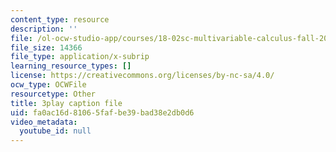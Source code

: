 ```yaml
---
content_type: resource
description: ''
file: /ol-ocw-studio-app/courses/18-02sc-multivariable-calculus-fall-2010/fa0ac16d81065fafbe39bad38e2db0d6_YwZYSTQs-Hk.vtt
file_size: 14366
file_type: application/x-subrip
learning_resource_types: []
license: https://creativecommons.org/licenses/by-nc-sa/4.0/
ocw_type: OCWFile
resourcetype: Other
title: 3play caption file
uid: fa0ac16d-8106-5faf-be39-bad38e2db0d6
video_metadata:
  youtube_id: null
---
```

